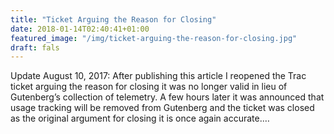 ```yaml
---
title: "Ticket Arguing the Reason for Closing"
date: 2018-01-14T02:40:41+01:00
featured_image: "/img/ticket-arguing-the-reason-for-closing.jpg"
draft: fals
---
```



Update August 10, 2017: After publishing this article I reopened the Trac ticket arguing the reason for closing it was no longer valid in lieu of Gutenberg’s collection of telemetry. A few hours later it was announced that usage tracking will be removed from Gutenberg and the ticket was closed as the original argument for closing it is once again accurate.…